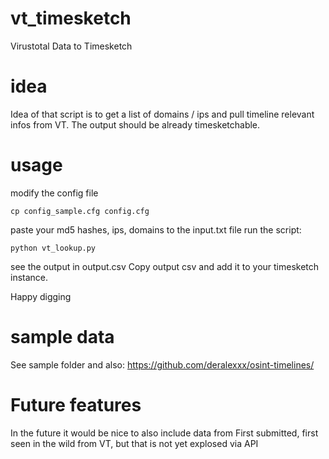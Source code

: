 # vt_timesketch
Virustotal Data to Timesketch

# idea

Idea of that script is to get a list of domains / ips and pull timeline relevant infos from VT.
The output should be already timesketchable.

# usage

   modify the config file
```
cp config_sample.cfg config.cfg
```

   paste your md5 hashes, ips, domains to the input.txt file
   run the script:
  ```
  python vt_lookup.py
   ```
   
   see the output in output.csv
   Copy output csv and add it to your timesketch instance.
   
   Happy digging
   
# sample data

See sample folder and also:
https://github.com/deralexxx/osint-timelines/

# Future features

In the future it would be nice to also include data from First submitted, first seen in the wild from VT, but that is not yet explosed via API

